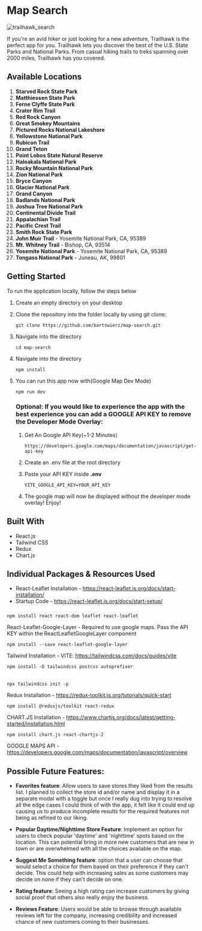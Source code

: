 # Map Search
![trailhawk_search](https://github.com/bartswierz/map-search/assets/100662080/86d2ef19-aaef-4773-9e5e-e27231ae1e12)

If you're an avid hiker or just looking for a new adventure, Trailhawk is the perfect app for you. Trailhawk lets you discover the best of the U.S. State Parks and National Parks. From casual hiking trails to treks spanning over 2000 miles, Trailhawk has you covered.

## Available Locations
1. <strong>Starved Rock State Park</strong>
2. <strong>Matthiessen State Park </strong>
3. <strong>Ferne Clyffe State Park </strong>
4. <strong>Crater Rim Trail </strong>
5. <strong>Red Rock Canyon </strong>
6. <strong>Great Smokey Mountains </strong>
7. <strong>Pictured Rocks National Lakeshore </strong>
8. <strong>Yellowstone National Park</strong>
9. <strong>Rubicon Trail</strong>
10. <strong>Grand Teton</strong>
11. <strong>Point Lobos State Natural Reserve </strong>
12. <strong>Haleakala National Park </strong>
13. <strong>Rocky Mountain National Park </strong>
14. <strong>Zion National Park</strong>
15. <strong>Bryce Canyon</strong>
16. <strong>Glacier National Park</strong>
17. <strong>Grand Canyon</strong>
18. <strong>Badlands National Park</strong>
19. <strong>Joshua Tree National Park</strong>
20. <strong>Continental Divide Trail</strong>
21. <strong>Appalachian Trail</strong>
22. <strong>Pacific Crest Trail</strong>
23. <strong>Smith Rock State Park </strong> 
24. <strong>John Muir Trail</strong> - Yosemite National Park, CA, 95389 
25. <strong>Mt. Whitney Trail</strong> - Bishop, CA, 93514 
26. <strong>Yosemite National Park</strong> - Yosemite National Park, CA, 95389 
27. <strong>Tongass National Park</strong> - Juneau, AK, 99801 

## Getting Started

To run the application locally, follow the steps below

1. Create an empty directory on your desktop
2. Clone the repository into the folder locally by using git clone:

       git clone https://github.com/bartswierz/map-search.git

3. Navigate into the directory

       cd map-search

4. Navigate into the directory

       npm install

5. You can run this app now with(Google Map Dev Mode)

       npm run dev

   ### Optional: If you would like to experience the app with the best experience you can add a GOOGLE API KEY to remove the Developer Mode Overlay:

   1. Get An Google API Key(~1-2 Minutes)

          https://developers.google.com/maps/documentation/javascript/get-api-key

   2. Create an .env file at the root directory
   3. Paste your API KEY inside <strong>.env</strong>
   
          VITE_GOOGLE_API_KEY=YOUR_API_KEY

   4. The google map will now be displayed without the developer mode overlay! Enjoy!

## Built With

- React.js
- Tailwind CSS
- Redux
- Chart.js

## Individual Packages & Resources Used

- React-Leaflet Installation - https://react-leaflet.js.org/docs/start-installation/
- Startup Code - https://react-leaflet.js.org/docs/start-setup/

#####
    npm install react react-dom leaflet react-leaflet

React-Leaflet-Google-Layer - Required to use google maps. Pass the API KEY within the ReactLeafletGoogleLayer component

    npm install --save react-leaflet-google-layer

Tailwind Installation - VITE: https://tailwindcss.com/docs/guides/vite

    npm install -D tailwindcss postcss autoprefixer
######    
    npx tailwindcss init -p

Redux Installation - https://redux-toolkit.js.org/tutorials/quick-start

    npm install @reduxjs/toolkit react-redux

CHART.JS Installation - https://www.chartjs.org/docs/latest/getting-started/installation.html

    npm install chart.js react-chartjs-2

GOOGLE MAPS API - https://developers.google.com/maps/documentation/javascript/overview

## Possible Future Features:
- <strong>Favorites feature</strong>: Allow users to save stores they liked from the results list. I planned to collect the store id and/or name and display it in a separate modal with a toggle but once I really dug into trying to resolve all the edge cases I could think of with the app, it felt like it could end up causing us to produce incomplete results for the required features not being as refined to our liking.
      
- <strong>Popular Daytime/Nighttime Store Feature</strong>: Implement an option for users to check popular 'daytime' and 'nighttime' spots based on the location. This can potential bring in more new customers that are new in town or are overwhelmed with all the choices available on the map.
      
- <strong>Suggest Me Something feature</strong>: option that a user can choose that would select a choice for them based on their preference if they can't decide. This could help with increasing sales as some customers may decide on none if they can't decide on one.
    
- <strong>Rating feature</strong>: Seeing a high rating can increase customers by giving social proof that others also really enjoy the business.
    
- <strong>Reviews Feature</strong>: Users would be able to browse through available reviews left for the company, increasing credibility and increased chance of new customers coming to their businesses. 
    
